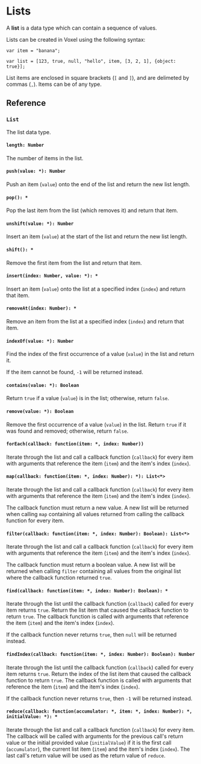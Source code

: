 # Lists
A **list** is a data type which can contain a sequence of values.

Lists can be created in Voxel using the following syntax:

```voxel
var item = "banana";

var list = [123, true, null, "hello", item, [3, 2, 1], {object: true}];
```

List items are enclosed in square brackets (`[` and `]`), and are delimeted by commas (`,`). Items can be of any type.

## Reference

### `List`
The list data type.

#### `length: Number`
The number of items in the list.

#### `push(value: *): Number`
Push an item (`value`) onto the end of the list and return the new list length.

#### `pop(): *`
Pop the last item from the list (which removes it) and return that item.

#### `unshift(value: *): Number`
Insert an item (`value`) at the start of the list and return the new list length.

#### `shift(): *`
Remove the first item from the list and return that item.

#### `insert(index: Number, value: *): *`
Insert an item (`value`) onto the list at a specified index (`index`) and return that item.

#### `removeAt(index: Number): *`
Remove an item from the list at a specified index (`index`) and return that item.

#### `indexOf(value: *): Number`
Find the index of the first occurrence of a value (`value`) in the list and return it.

If the item cannot be found, `-1` will be returned instead.

#### `contains(value: *): Boolean`
Return `true` if a value (`value`) is in the list; otherwise, return `false`.

#### `remove(value: *): Boolean`
Remove the first occurrence of a value (`value`) in the list. Return `true` if it was found and removed; otherwise, return `false`.

#### `forEach(callback: function(item: *, index: Number))`
Iterate through the list and call a callback function (`callback`) for every item with arguments that reference the item (`item`) and the item's index (`index`).

#### `map(callback: function(item: *, index: Number): *): List<*>`
Iterate through the list and call a callback function (`callback`) for every item with arguments that reference the item (`item`) and the item's index (`index`).

The callback function must return a new value. A new list will be returned when calling `map` containing all values returned from calling the callback function for every item.

#### `filter(callback: function(item: *, index: Number): Boolean): List<*>`
Iterate through the list and call a callback function (`callback`) for every item with arguments that reference the item (`item`) and the item's index (`index`).

The callback function must return a boolean value. A new list will be returned when calling `filter` containing all values from the original list where the callback function returned `true`.

#### `find(callback: function(item: *, index: Number): Boolean): *`
Iterate through the list until the callback function (`callback`) called for every item returns `true`. Return the list item that caused the callback function to return `true`. The callback function is called with arguments that reference the item (`item`) and the item's index (`index`).

If the callback function never returns `true`, then `null` will be returned instead.

#### `findIndex(callback: function(item: *, index: Number): Boolean): Number`
Iterate through the list until the callback function (`callback`) called for every item returns `true`. Return the index of the list item that caused the callback function to return `true`. The callback function is called with arguments that reference the item (`item`) and the item's index (`index`).

If the callback function never returns `true`, then `-1` will be returned instead.

#### `reduce(callback: function(accumulator: *, item: *, index: Number): *, initialValue: *): *`

Iterate through the list and call a callback function (`callback`) for every item. The callback will be called with arguments for the previous call's return value or the initial provided value (`initialValue`) if it is the first call (`accumulator`), the current list item (`item`) and the item's index (`index`). The last call's return value will be used as the return value of `reduce`.